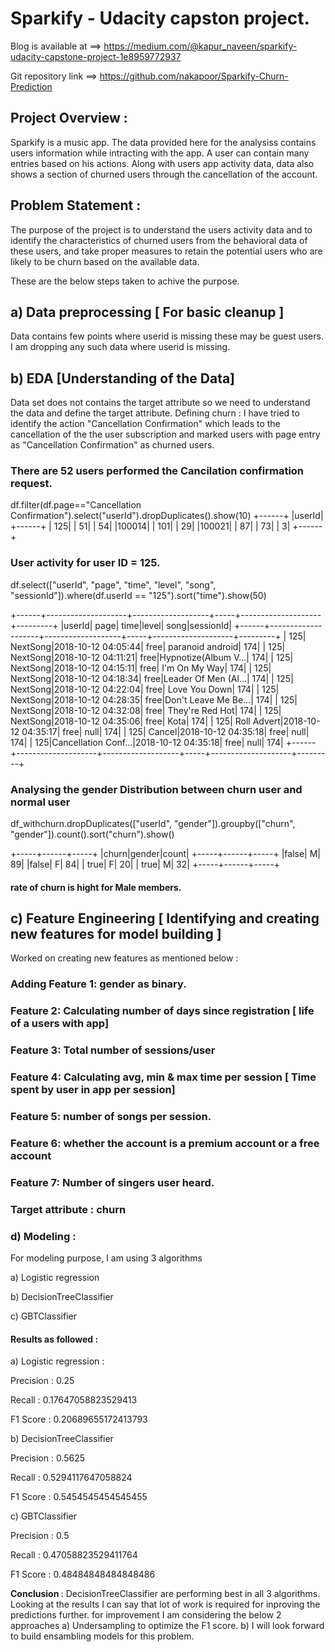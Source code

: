 # Sparkify - Udacity capston project.

Blog is available at ==> https://medium.com/@kapur_naveen/sparkify-udacity-capstone-project-1e8959772937

Git repository link ==> https://github.com/nakapoor/Sparkify-Churn-Prediction

## Project Overview : 
Sparkify is a music app. The data provided here for the analysiss contains users information while intracting with the app. A user can contain many entries based on his actions. Along with users app activity data, data also shows a section of churned users through the cancellation of the account.

## Problem Statement : 
The purpose of the project is to understand the users activity data and to identify the characteristics of churned users from the behavioral data of these users, and take proper measures to retain the potential users who are likely to be churn based on the available data.

These are the below steps taken to achive the purpose.

## a) Data preprocessing [ For basic cleanup ]

Data contains few points where userid is missing these may be guest users. I am dropping any such data where userid is missing.

## b) EDA [Understanding of the Data]

Data set does not contains the target attribute so we need to understand the data and define the target attribute.
Defining churn : I have tried to identify the action "Cancellation Confirmation" which leads to the cancellation of the the user subscription and marked users with page entry as "Cancellation Confirmation" as churned users.

### There are 52 users performed the Cancilation confirmation request.
df.filter(df.page=="Cancellation Confirmation").select("userId").dropDuplicates().show(10)
+------+
|userId|
+------+
|   125|
|    51|
|    54|
|100014|
|   101|
|    29|
|100021|
|    87|
|    73|
|     3|
+------+

### User activity for user ID = 125.
df.select(["userId", "page", "time", "level", "song", "sessionId"]).where(df.userId == "125").sort("time").show(50)

+------+--------------------+-------------------+-----+--------------------+---------+
|userId|                page|               time|level|                song|sessionId|
+------+--------------------+-------------------+-----+--------------------+---------+
|   125|            NextSong|2018-10-12 04:05:44| free|    paranoid android|      174|
|   125|            NextSong|2018-10-12 04:11:21| free|Hypnotize(Album V...|      174|
|   125|            NextSong|2018-10-12 04:15:11| free|       I'm On My Way|      174|
|   125|            NextSong|2018-10-12 04:18:34| free|Leader Of Men (Al...|      174|
|   125|            NextSong|2018-10-12 04:22:04| free|       Love You Down|      174|
|   125|            NextSong|2018-10-12 04:28:35| free|Don't Leave Me Be...|      174|
|   125|            NextSong|2018-10-12 04:32:08| free|     They're Red Hot|      174|
|   125|            NextSong|2018-10-12 04:35:06| free|                Kota|      174|
|   125|         Roll Advert|2018-10-12 04:35:17| free|                null|      174|
|   125|              Cancel|2018-10-12 04:35:18| free|                null|      174|
|   125|Cancellation Conf...|2018-10-12 04:35:18| free|                null|      174|
+------+--------------------+-------------------+-----+--------------------+---------+

### Analysing the gender Distribution between churn user and normal user
df_withchurn.dropDuplicates(["userId", "gender"]).groupby(["churn", "gender"]).count().sort("churn").show()

+-----+------+-----+
|churn|gender|count|
+-----+------+-----+
|false|     M|   89|
|false|     F|   84|
| true|     F|   20|
| true|     M|   32|
+-----+------+-----+

#### rate of churn is hight for Male members.

## c) Feature Engineering [ Identifying and creating new features for model building ]

Worked on creating new features as mentioned below : 

### Adding Feature 1: gender as binary.
### Feature 2: Calculating number of days since registration [ life of a users with app]
### Feature 3: Total number of sessions/user
### Feature 4: Calculating avg, min & max time per session [ Time spent by user in app per session]
### Feature 5: number of songs per session.
### Feature 6: whether the account is a premium account or a free account
### Feature 7: Number of singers user heard.
### Target attribute : churn

### d) Modeling : 
For modeling purpose, I am using 3 algorithms

a) Logistic regression 

b) DecisionTreeClassifier

c) GBTClassifier


#### Results as followed :

a) Logistic regression  : 

Precision :  0.25

Recall :  0.17647058823529413

F1 Score :  0.20689655172413793


b) DecisionTreeClassifier

Precision :  0.5625

Recall :  0.5294117647058824

F1 Score :  0.5454545454545455

c) GBTClassifier

Precision :  0.5

Recall :  0.47058823529411764

F1 Score :  0.48484848484848486


<b> Conclusion </b> : DecisionTreeClassifier are performing best in all 3 algorithms. Looking at the results I can say that lot of work is required for inproving the predictions further. for improvement I am considering the below 2 approaches
a) Undersampling to optimize the F1 score.
b) I will look forward to build ensambling models for this problem.



